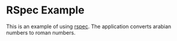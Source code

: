 # RSpec Example

This is an example of using [rspec](http://rspec.info/). The application converts arabian numbers to roman numbers.

